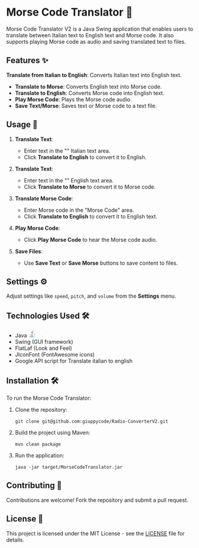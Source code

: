 # Morse Code Translator 📡

Morse Code Translator V2 is a Java Swing application that enables users to translate between Italian text to English text and Morse code. It also supports playing Morse code as audio and saving translated text to files.

## Features ✨

 **Translate from Italian to English**: Converts Italian text into English text.
- **Translate to Morse**: Converts English text into Morse code.
- **Translate to English**: Converts Morse code into English text.
- **Play Morse Code**: Plays the Morse code audio.
- **Save Text/Morse**: Saves text or Morse code to a text file.


## Usage 🚀

1. **Translate Text**:
   - Enter text in the "" Italian text area.
   - Click **Translate to English** to convert it to English.

2. **Translate Text**:
   - Enter text in the "" English text area.
   - Click **Translate to Morse** to convert it to Morse code.

3. **Translate Morse Code**:
   - Enter Morse code in the "Morse Code" area.
   - Click **Translate to English** to convert it to English text.

4. **Play Morse Code**:
   - Click **Play Morse Code** to hear the Morse code audio.

5. **Save Files**:
   - Use **Save Text** or **Save Morse** buttons to save content to files.

## Settings ⚙️

Adjust settings like `speed`, `pitch`, and `volume` from the **Settings** menu.

## Technologies Used 🛠️

- Java <img src="https://raw.githubusercontent.com/devicons/devicon/master/icons/java/java-original.svg" alt="Java" width="20" height="20"/>
- Swing (GUI framework)
- FlatLaf (Look and Feel)
- JIconFont (FontAwesome icons)
- Google API script for Translate italian to english

## Installation 🛠️

To run the Morse Code Translator:

1. Clone the repository:
   ```
   git clone git@github.com:giuppycode/Radio-ConverterV2.git
   ```
   
2. Build the project using Maven:
   ```
   mvn clean package
   ```
   
3. Run the application:
   ```
   java -jar target/MorseCodeTranslator.jar
   ```

## Contributing 🤝

Contributions are welcome! Fork the repository and submit a pull request.

## License 📄

This project is licensed under the MIT License - see the [LICENSE](LICENSE) file for details.
